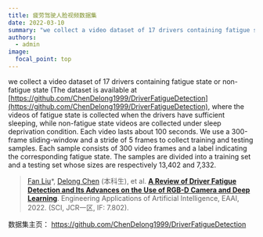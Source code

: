```yaml
---
title: 疲劳驾驶人脸视频数据集
date: 2022-03-10
summary: "we collect a video dataset of 17 drivers containing fatigue state or non-fatigue state, where the videos of fatigue state is collected when the drivers have sufficient sleeping, while non-fatigue state videos are collected under sleep deprivation condition. Each video lasts about 100 seconds. We use a 300-frame sliding-window and a stride of 5 frames to collect training and testing samples. Each sample consists of 300 video frames and a label indicating the corresponding fatigue state. The samples are divided into a training set and a testing set whose sizes are respectively 13,402 and 7,332."
authors:
  - admin
image:
  focal_point: top
---
```

  
we collect a video dataset of 17 drivers containing fatigue state or non-fatigue state (The dataset is available at [https://github.com/ChenDelong1999/DriverFatigueDetection](https://github.com/ChenDelong1999/DriverFatigueDetection), where the videos of fatigue state is collected when the drivers have sufficient sleeping, while non-fatigue state videos are collected under sleep deprivation condition. Each video lasts about 100 seconds. We use a 300-frame sliding-window and a stride of 5 frames to collect training and testing samples. Each sample consists of 300 video frames and a label indicating the corresponding fatigue state. The samples are divided into a training set and a testing set whose sizes are respectively 13,402 and 7,332.

<!--more-->

> [Fan Liu](author/刘凡/)*, [Delong Chen](author/陈德龙/) (本科生), et al.  [**A Review of Driver Fatigue Detection and Its Advances on the Use of RGB-D Camera and Deep Learning**](../../publication/eaai2022review/). Engineering Applications of Artificial Intelligence, EAAI, 2022. (SCI, JCR一区, IF: 7.802).

数据集主页： https://github.com/ChenDelong1999/DriverFatigueDetection
